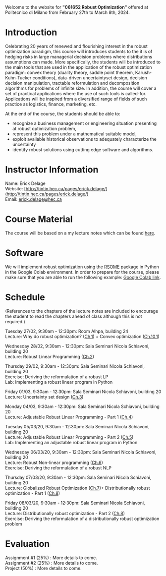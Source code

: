 Welcome to the website for **"061652 Robust Optimization"** offered at Politecnico di Milano from February 27th to March 8th, 2024.

# Introduction

Celebrating 20 years of renewed and flourishing interest in the robust optimization paradigm, this course will introduces students to the it is of hedging risks in large managerial decision problems where distributions assumptions can made. More specifically, the students will be introduced to the main tools that are used in the application of the robust optimization paradigm: convex theory (duality theory, saddle point theorem, Karush-Kuhn-Tucker conditions), data-driven uncertaintyset design, decision decision manipulation, tractable reformulation and decomposition algorithms for problems of infinite size. In addition, the course will cover a set of practical applications where the use of such tools is called-for. Applications will be inspired from a diversified range of fields of such practice as logistics, finance, marketing, etc.

At the end of the course, the students should be able to:
- recognize a business management or engineering situation presenting at robust optimization problem,
- represent this problem under a mathematical suitable model,
- exploit available historical observations to adequately characterize the uncertainty
- identify robust solutions using cutting edge software and algorithms.

# Instructor Information

Name: Erick Delage  
Website: [http://tintin.hec.ca/pages/erick.delage/](http://tintin.hec.ca/pages/erick.delage/)  
Email: [erick.delage@hec.ca](mailto:erick.delage@hec.ca)  


# Course Material

The course will be based on a my lecture notes which can be found [here](http://tintin.hec.ca/pages/erick.delage/MATH80624_LectureNotes.pdf).

# Software

We will implement robust optimization using the [RSOME](https://xiongpengnus.github.io/rsome/about) package in Python in the Google Colab environment. In order to prepare for the course, please make sure that you are able to run the following example: [Google Colab link](https://colab.research.google.com/drive/11N9LmKGqxn71tI-PjQ_GpUkthzbTax_E?usp=sharing).

# Schedule

(References to the chapters of the lecture notes are included to encourage the student to read the chapters ahead of class although this is not required.)

Tuesday 27/02, 9:30am - 12:30pm: Room Alhpa, building 24  
Lecture: Why do robust optimization? ([Ch.1](http://tintin.hec.ca/pages/erick.delage/MATH80624_LectureNotes.pdf)) + Convex optimization ([Ch.10.1](http://tintin.hec.ca/pages/erick.delage/MATH80624_LectureNotes.pdf))

Wednesday 28/02, 9:30am - 12:30pm: Sala Seminari Nicola Schiavoni, building 20  
Lecture: Robust Linear Programming ([Ch.2](http://tintin.hec.ca/pages/erick.delage/MATH80624_LectureNotes.pdf))

Thursday 29/02, 9:30am - 12:30pm: Sala Seminari Nicola Schiavoni, building 20  
Exercise: Deriving the reformulation of a robust LP  
Lab: Implementing a robust linear program in Python 

Friday 01/03, 9:30am - 12:30pm: Sala Seminari Nicola Schiavoni, building 20  
Lecture:  Uncertainty set design ([Ch.3](http://tintin.hec.ca/pages/erick.delage/MATH80624_LectureNotes.pdf))

Monday 04/03, 9:30am - 12:30pm: Sala Seminari Nicola Schiavoni, building 20  
Lecture: Adjustable Robust Linear Programming - Part 1 ([Ch.4](http://tintin.hec.ca/pages/erick.delage/MATH80624_LectureNotes.pdf))

Tuesday 05/03/20, 9:30am - 12:30pm: Sala Seminari Nicola Schiavoni, building 20  
Lecture: Adjustable Robust Linear Programming - Part 2 ([Ch.5](http://tintin.hec.ca/pages/erick.delage/MATH80624_LectureNotes.pdf))  
Lab: Implementing an adjustable robust linear program in Python  

Wednesday 06/03/20, 9:30am - 12:30pm: Sala Seminari Nicola Schiavoni, building 20  
Lecture: Robust Non-linear programming ([Ch.6](http://tintin.hec.ca/pages/erick.delage/MATH80624_LectureNotes.pdf))  
Exercise: Deriving the reformulation of a robust NLP

Thursday 07/03/20, 9:30am - 12:30pm: Sala Seminari Nicola Schiavoni, building 20  
Lecture: Globalized Robust Optimization ([Ch.7](http://tintin.hec.ca/pages/erick.delage/MATH80624_LectureNotes.pdf))+ Distributionally robust optimization - Part 1 ([Ch.8](http://tintin.hec.ca/pages/erick.delage/MATH80624_LectureNotes.pdf))

Friday 08/03/20, 9:30am - 12:30pm: Sala Seminari Nicola Schiavoni, building 20  
Lecture: Distributionally robust optimization - Part 2 ([Ch.8](http://tintin.hec.ca/pages/erick.delage/MATH80624_LectureNotes.pdf))  
Exercise: Deriving the reformulation of a distributionally robust optimization problem

# Evaluation

Assignment \#1 (25\%) : More details to come.  
Assignment \#2 (25\%) : More details to come.   
Project (50\%) : More details to come.  



